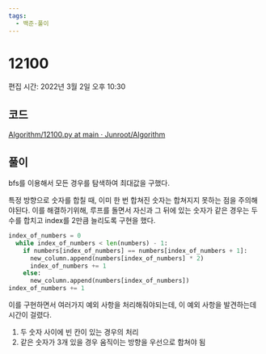 ```yaml
---
tags:
  - 백준-풀이
---
```

# 12100

편집 시간: 2022년 3월 2일 오후 10:30

## 코드

[Algorithm/12100.py at main · Junroot/Algorithm](https://github.com/Junroot/Algorithm/blob/main/backjoon/12100.py)

## 풀이

bfs를 이용해서 모든 경우를 탐색하여 최대값을 구했다.

특정 방향으로 숫자를 합칠 때, 이미 한 번 합쳐진 숫자는 합쳐지지 못하는 점을 주의해야된다. 이를 해결하기위해, 루프를 돌면서 자신과 그 뒤에 있는 숫자가 같은 경우는 두 수를 합치고 index를 2만큼 늘리도록 구현을 했다.

```python
index_of_numbers = 0
  while index_of_numbers < len(numbers) - 1:
    if numbers[index_of_numbers] == numbers[index_of_numbers + 1]:
      new_column.append(numbers[index_of_numbers] * 2)
      index_of_numbers += 1
    else:
      new_column.append(numbers[index_of_numbers])
index_of_numbers += 1
```

이를 구현하면서 여러가지 예외 사항을 처리해줘야되는데, 이 예외 사항을 발견하는데 시간이 걸렸다.

1. 두 숫자 사이에 빈 칸이 있는 경우의 처리
2. 같은 숫자가 3개 있을 경우 움직이는 방향을 우선으로 합쳐야 됨